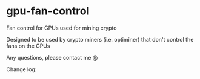 # gpu-fan-control
Fan control for GPUs used for mining crypto

Designed to be used by crypto miners (i.e. optiminer) that don't control the fans on the GPUs

Any questions, please contact me @ 

Change log:


